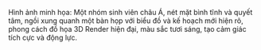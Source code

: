 Hình ảnh minh họa: Một nhóm sinh viên châu Á, nét mặt bình tĩnh và quyết tâm, ngồi xung quanh một bàn họp với biểu đồ và kế hoạch mới hiện rõ, phong cách đồ họa 3D Render hiện đại, màu sắc tươi sáng, tạo cảm giác tích cực và động lực.